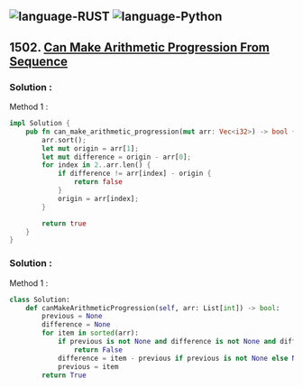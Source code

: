 ![language-RUST](https://img.shields.io/badge/%20-RUST-8d4004?style=for-the-badge&logo=RUST)
![language-Python](https://img.shields.io/badge/%20-Python-ffd43b?style=for-the-badge&logo=PYTHON)
---

## 1502. [Can Make Arithmetic Progression From Sequence](https://leetcode.com/problems/can-make-arithmetic-progression-from-sequence)

### Solution :

Method 1 :
```rust
impl Solution {
    pub fn can_make_arithmetic_progression(mut arr: Vec<i32>) -> bool {
        arr.sort();
        let mut origin = arr[1];
        let mut difference = origin - arr[0];
        for index in 2..arr.len() {
            if difference != arr[index] - origin {
                return false
            }
            origin = arr[index];
        }

        return true
    }
}
```

### Solution :

Method 1 :
```python
class Solution:
    def canMakeArithmeticProgression(self, arr: List[int]) -> bool:
        previous = None
        difference = None
        for item in sorted(arr):
            if previous is not None and difference is not None and difference != (item - previous):
                return False
            difference = item - previous if previous is not None else None
            previous = item
        return True
```
